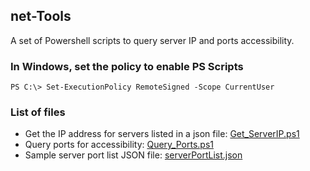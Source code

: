## net-Tools
A set of Powershell scripts to query server IP and ports accessibility.
### In Windows, set the policy to enable PS Scripts
`PS C:\> Set-ExecutionPolicy RemoteSigned -Scope CurrentUser`
### List of files
- Get the IP address for servers listed in a json file: [Get_ServerIP.ps1](https://github.com/bcgov/operational-utilities/blob/main/net-tools/Get_ServerIP.ps1)
- Query ports for accessibility: [Query_Ports.ps1](https://github.com/bcgov/operational-utilities/blob/main/net-tools/Query_Ports.ps1)
- Sample server port list JSON file: [serverPortList.json](https://github.com/bcgov/operational-utilities/blob/main/net-tools/serverPortList.json)

